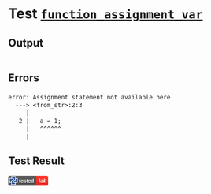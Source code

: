 # Test [`function_assignment_var`](/doc/tests/statement_usage.md#L754)

## Output

```,plain
```

## Errors

```,plain
error: Assignment statement not available here
  ---> <from_str>:2:3
     |
   2 |   a = 1;
     |   ^^^^^^
     |
```

## Test Result

![FAIL](/doc/tests/.test/function_assignment_var.png)
